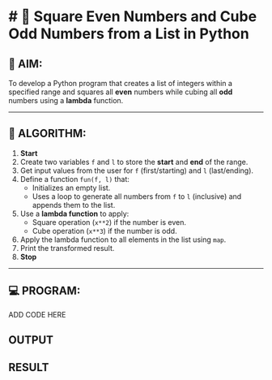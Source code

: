 # # 🔢 Square Even Numbers and Cube Odd Numbers from a List in Python

## 🎯 AIM:
To develop a Python program that creates a list of integers within a specified range and squares all **even** numbers while cubing all **odd** numbers using a **lambda** function.

---

## 🧠 ALGORITHM:

1. **Start**
2. Create two variables `f` and `l` to store the **start** and **end** of the range.
3. Get input values from the user for `f` (first/starting) and `l` (last/ending).
4. Define a function `fun(f, l)` that:
   - Initializes an empty list.
   - Uses a loop to generate all numbers from `f` to `l` (inclusive) and appends them to the list.
5. Use a **lambda function** to apply:
   - Square operation (`x**2`) if the number is even.
   - Cube operation (`x**3`) if the number is odd.
6. Apply the lambda function to all elements in the list using `map`.
7. Print the transformed result.
8. **Stop**

---

## 💻 PROGRAM:
ADD CODE HERE

## OUTPUT

## RESULT
